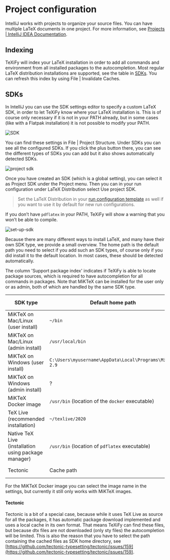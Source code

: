 # Project configuration

IntelliJ works with projects to organize your source files.
You can have multiple LaTeX documents in one project.
For more information, see [Projects | IntelliJ IDEA Documentation](https://www.jetbrains.com/help/idea/creating-and-managing-projects.html#project-formats).

## Indexing

TeXiFy will index your LaTeX installation in order to add all commands and environment from all installed packages to the autocompletion.
Most regular LaTeX distribution installations are supported, see the table in [SDKs](#sdks).
You can refresh this index by using <ui-path>File | Invalidate Caches</ui-path>.

## SDKs

In IntelliJ you can use the SDK settings editor to specify a custom LaTeX SDK, in order to let TeXiFy know where your LaTeX installation is.
This is of course only necessary if it is not in your PATH already, but in some cases (like with a Flatpak installation) it is not possible to modify your PATH.

![SDK](sdk.png)

You can find these settings in <ui-path>File | Project Structure</ui-path>.
Under SDKs you can see all the configured SDKs.
If you click the plus button there, you can see the different types of SDKs you can add but it also shows automatically detected SDKs.

![project sdk](project-sdk.png)

Once you have created an SDK (which is a global setting), you can select it as Project SDK under the Project menu.
Then you can in your run configuration under LaTeX Distribution select Use project SDK.

> Set the LaTeX Distribution in your [run configuration template](Running-a-LaTeX-file.md) as well if you want to use it by default for new run configurations.

If you don’t have `pdflatex` in your PATH, TeXiFy will show a warning that you won’t be able to compile.

![set-up-sdk](set-up-sdk.png)

Because there are many different ways to install LaTeX, and many have their own SDK type, we provide a small overview.
The home path is the default path you need to select if you add such an SDK types, of course only if you did install it to the default location.
In most cases, these should be detected automatically.

The column 'Support package index' indicates if TeXiFy is able to locate package sources, which is required to have autocompletion for all commands in packages.
Note that MiKTeX can be installed for the user only or as admin, both of which are handled by the same SDK type.

| SDK type | Default home path | Supports package index |
| --- | --- | --- |
| MiKTeX on Mac/Linux (user install) | `~/bin` | yes |
| MiKTeX on Mac/Linux (admin install) | `/usr/local/bin` | no |
| MiKTeX on Windows (user install) | `C:\Users\myusername\AppData\Local\Programs\MiKTeX 2.9` | yes |
| MiKTeX on Windows (admin install) | ? | no |
| MiKTeX Docker image | `/usr/bin` (location of the `docker` executable) | no |
| TeX Live (recommended installation) | `~/texlive/2020` | yes |
| Native TeX Live (installation using package manager) | `/usr/bin` (location of `pdflatex` executable) | no |
| Tectonic | Cache path | yes (limited autocompletion) |

For the MiKTeX Docker image you can select the image name in the settings, but currently it still only works with MiKTeX images.

#### Tectonic
Tectonic is a bit of a special case, because while it uses TeX Live as source for all the packages, it has automatic package download implemented and uses a local cache in its own format.
That means TeXiFy can find these files, but because dtx files are not downloaded (only sty files) the autocompletion will be limited.
This is also the reason that you have to select the path containing the cached files as SDK home directory, see [https://github.com/tectonic-typesetting/tectonic/issues/159](https://github.com/tectonic-typesetting/tectonic/issues/159).

